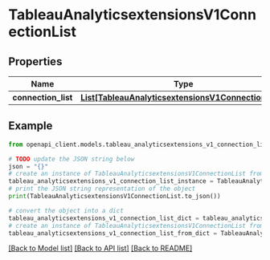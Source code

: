 # TableauAnalyticsextensionsV1ConnectionList


## Properties

Name | Type | Description | Notes
------------ | ------------- | ------------- | -------------
**connection_list** | [**List[TableauAnalyticsextensionsV1ConnectionItem]**](TableauAnalyticsextensionsV1ConnectionItem.md) |  | [optional] 

## Example

```python
from openapi_client.models.tableau_analyticsextensions_v1_connection_list import TableauAnalyticsextensionsV1ConnectionList

# TODO update the JSON string below
json = "{}"
# create an instance of TableauAnalyticsextensionsV1ConnectionList from a JSON string
tableau_analyticsextensions_v1_connection_list_instance = TableauAnalyticsextensionsV1ConnectionList.from_json(json)
# print the JSON string representation of the object
print(TableauAnalyticsextensionsV1ConnectionList.to_json())

# convert the object into a dict
tableau_analyticsextensions_v1_connection_list_dict = tableau_analyticsextensions_v1_connection_list_instance.to_dict()
# create an instance of TableauAnalyticsextensionsV1ConnectionList from a dict
tableau_analyticsextensions_v1_connection_list_from_dict = TableauAnalyticsextensionsV1ConnectionList.from_dict(tableau_analyticsextensions_v1_connection_list_dict)
```
[[Back to Model list]](../README.md#documentation-for-models) [[Back to API list]](../README.md#documentation-for-api-endpoints) [[Back to README]](../README.md)


